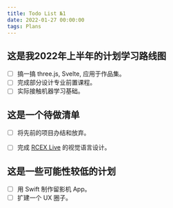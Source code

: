 ```yaml
---
title: Todo List №1
date: 2022-01-27 00:00:00
tags: Plans
---
```


## 这是我2022年上半年的计划学习路线图

- [ ]  搞一搞 three.js, Svelte, 应用于作品集。
- [ ]  完成部分设计专业前置课程。
- [ ]  实际接触机器学习基础。

## 这是一个待做清单

- [ ]  将先前的项目办结和放弃。
- [ ]  完成 [RCEX Live](https://rcex.live) 的视觉语言设计。


## 这是一些可能性较低的计划

- [ ]  用 Swift 制作留影机 App。
- [ ]  扩建一个 UX 圈子。